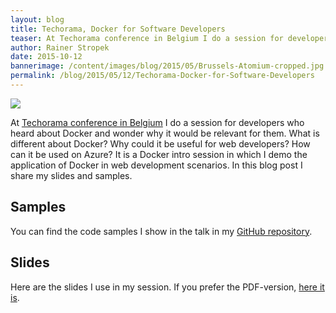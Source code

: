 ```yaml
---
layout: blog
title: Techorama, Docker for Software Developers
teaser: At Techorama conference in Belgium I do a session for developers who heard about Docker and wonder why it would be relevant for them. What is different about Docker? Why could it be useful for web developers? How can it be used on Azure? It is a Docker intro session in which I demo the application of Docker in web development scenarios. In this blog post I share my slides and samples.
author: Rainer Stropek
date: 2015-10-12
bannerimage: /content/images/blog/2015/05/Brussels-Atomium-cropped.jpg
permalink: /blog/2015/05/12/Techorama-Docker-for-Software-Developers
---
```


<p class="floatRight" xmlns="http://www.w3.org/1999/xhtml">
  <img src="{{site.baseurl}}/content/images/blog/2015/05/Brussels-Atomium-small.jpg" />
</p><p xmlns="http://www.w3.org/1999/xhtml">At <a href="http://www.techorama.be/" target="_blank">Techorama conference in Belgium</a> I do a session for developers who heard about Docker and wonder why it would be relevant for them. What is different about Docker? Why could it be useful for web developers? How can it be used on Azure? It is a Docker intro session in which I demo the application of Docker in web development scenarios. In this blog post I share my slides and samples.
		</p><h2 xmlns="http://www.w3.org/1999/xhtml">Samples
		</h2><p xmlns="http://www.w3.org/1999/xhtml">You can find the code samples I show in the talk in my <a href="https://github.com/rstropek/DockerVS2015Intro" target="_blank">GitHub repository</a>.
		</p><h2 xmlns="http://www.w3.org/1999/xhtml">Slides
		</h2><p xmlns="http://www.w3.org/1999/xhtml">Here are the slides I use in my session. If you prefer the PDF-version, <a href="{{site.baseurl}}/content/images/blog/2015/05/DockerTechorama.pdf" target="_blank">here it is</a>.
		</p><script async="async" class="speakerdeck-embed" data-id="2f855a714cdb4ce1a3d2b3d573368607" data-ratio="1.77777777777778" src="//speakerdeck.com/assets/embed.js" xmlns="http://www.w3.org/1999/xhtml"></script>